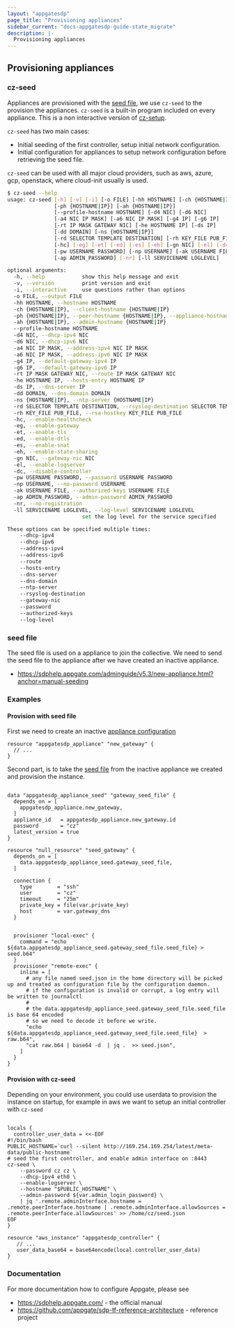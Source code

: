 ```yaml
---
layout: "appgatesdp"
page_title: "Provisioning appliances"
sidebar_current: "docs-appgatesdp-guide-state_migrate"
description: |-
  Provisioning appliances
---
```


## Provisioning appliances



### cz-seed

Appliances are provisioned with the [seed file](https://sdphelp.appgate.com/adminguide/v5.3/new-appliance.html?anchor=manual-seeding), we use `cz-seed` to the provision the appliances. `cz-seed` is a built-in program included on every appliance.
This is a non interactive version of [cz-setup](https://sdphelp.appgate.com/adminguide/v5.3/controller-cz-setup.html).


`cz-seed` has two main cases:
- Initial seeding of the first controller, setup initial network configuration.
- Initial configuration for appliances to setup network configuration before retrieving the seed file.

`cz-seed` can be used with all major cloud providers, such as aws, azure, gcp, openstack, where cloud-init usually is used.



```bash
$ cz-seed --help
usage: cz-seed [-h] [-v] [-i] [-o FILE] [-hh HOSTNAME] [-ch {HOSTNAME|IP}]
               [-ph {HOSTNAME|IP}] [-ah {HOSTNAME|IP}]
               [--profile-hostname HOSTNAME] [-d4 NIC] [-d6 NIC]
               [-a4 NIC IP MASK] [-a6 NIC IP MASK] [-g4 IP] [-g6 IP]
               [-rt IP MASK GATEWAY NIC] [-he HOSTNAME IP] [-ds IP]
               [-dd DOMAIN] [-ns {HOSTNAME|IP}]
               [-rd SELECTOR TEMPLATE DESTINATION] [-rh KEY_FILE PUB_FILE]
               [-hc] [-eg] [-et] [-ed] [-es] [-eh] [-gn NIC] [-el] [-dc]
               [-pw USERNAME PASSWORD] [-np USERNAME] [-ak USERNAME FILE]
               [-ap ADMIN_PASSWORD] [-nr] [-ll SERVICENAME LOGLEVEL]

optional arguments:
  -h, --help            show this help message and exit
  -v, --version         print version and exit
  -i, --interactive     use questions rather than options
  -o FILE, --output FILE
  -hh HOSTNAME, --hostname HOSTNAME
  -ch {HOSTNAME|IP}, --client-hostname {HOSTNAME|IP}
  -ph {HOSTNAME|IP}, --peer-hostname {HOSTNAME|IP}, --appliance-hostname {HOSTNAME|IP}
  -ah {HOSTNAME|IP}, --admin-hostname {HOSTNAME|IP}
  --profile-hostname HOSTNAME
  -d4 NIC, --dhcp-ipv4 NIC
  -d6 NIC, --dhcp-ipv6 NIC
  -a4 NIC IP MASK, --address-ipv4 NIC IP MASK
  -a6 NIC IP MASK, --address-ipv6 NIC IP MASK
  -g4 IP, --default-gateway-ipv4 IP
  -g6 IP, --default-gateway-ipv6 IP
  -rt IP MASK GATEWAY NIC, --route IP MASK GATEWAY NIC
  -he HOSTNAME IP, --hosts-entry HOSTNAME IP
  -ds IP, --dns-server IP
  -dd DOMAIN, --dns-domain DOMAIN
  -ns {HOSTNAME|IP}, --ntp-server {HOSTNAME|IP}
  -rd SELECTOR TEMPLATE DESTINATION, --rsyslog-destination SELECTOR TEMPLATE DESTINATION
  -rh KEY_FILE PUB_FILE, --rsa-hostkey KEY_FILE PUB_FILE
  -hc, --enable-healthcheck
  -eg, --enable-gateway
  -et, --enable-tls
  -ed, --enable-dtls
  -es, --enable-snat
  -eh, --enable-state-sharing
  -gn NIC, --gateway-nic NIC
  -el, --enable-logserver
  -dc, --disable-controller
  -pw USERNAME PASSWORD, --password USERNAME PASSWORD
  -np USERNAME, --no-password USERNAME
  -ak USERNAME FILE, --authorized-keys USERNAME FILE
  -ap ADMIN_PASSWORD, --admin-password ADMIN_PASSWORD
  -nr, --no-registration
  -ll SERVICENAME LOGLEVEL, --log-level SERVICENAME LOGLEVEL
                        set the log level for the service specified

These options can be specified multiple times:
    --dhcp-ipv4
    --dhcp-ipv6
    --address-ipv4
    --address-ipv6
    --route
    --hosts-entry
    --dns-server
    --dns-domain
    --ntp-server
    --rsyslog-destination
    --gateway-nic
    --password
    --authorized-keys
    --log-level

```

### seed file

The seed file is used on a appliance to join the collective. We need to send the seed file to the appliance after we have created an inactive appliance.
- https://sdphelp.appgate.com/adminguide/v5.3/new-appliance.html?anchor=manual-seeding


### Examples


#### Provision with seed file

First we need to create an inactive [appliance configuration](../r/appliance.markdown)
```hcl
resource "appgatesdp_appliance" "new_gateway" {
  // ...
}

```

Second part, is to take the [seed file](../d/appgate_appliance_seed.markdown) from the inactive appliance we created and provision the instance.

```hcl

data "appgatesdp_appliance_seed" "gateway_seed_file" {
  depends_on = [
    appgatesdp_appliance.new_gateway,
  ]
  appliance_id   = appgatesdp_appliance.new_gateway.id
  password       = "cz"
  latest_version = true
}

resource "null_resource" "seed_gateway" {
  depends_on = [
    data.appgatesdp_appliance_seed.gateway_seed_file,
  ]

  connection {
    type        = "ssh"
    user        = "cz"
    timeout     = "25m"
    private_key = file(var.private_key)
    host        = var.gateway_dns
  }


  provisioner "local-exec" {
    command = "echo ${data.appgatesdp_appliance_seed.gateway_seed_file.seed_file} > seed.b64"
  }
  provisioner "remote-exec" {
    inline = [
      # any file named seed.json in the home directory will be picked up and treated as configuration file by the configuration daemon.
      # if the configuration is invalid or corrupt, a log entry will be written to journalctl
      #
      # the data.appgatesdp_appliance_seed.gateway_seed_file.seed_file is base 64 encoded
      # so we need to decode it before we write.
      "echo ${data.appgatesdp_appliance_seed.gateway_seed_file.seed_file}  > raw.b64",
      "cat raw.b64 | base64 -d  | jq .  >> seed.json",
    ]
  }
}
```

#### Provision with cz-seed

Depending on your environment, you could use userdata to provision the instance on startup, for example in aws we want to setup an initial controller with `cz-seed`


```hcl

locals {
  controller_user_data = <<-EOF
#!/bin/bash
PUBLIC_HOSTNAME=`curl --silent http://169.254.169.254/latest/meta-data/public-hostname`
# seed the first controller, and enable admin interface on :8443
cz-seed \
    --password cz cz \
    --dhcp-ipv4 eth0 \
    --enable-logserver \
    --hostname "$PUBLIC_HOSTNAME" \
    --admin-password ${var.admin_login_password} \
    | jq '.remote.adminInterface.hostname = .remote.peerInterface.hostname | .remote.adminInterface.allowSources = .remote.peerInterface.allowSources' >> /home/cz/seed.json
EOF
}

resource "aws_instance" "appgatesdp_controller" {
   // ...
   user_data_base64 = base64encode(local.controller_user_data)
}
```

### Documentation

For more documentation how to configure Appgate, please see
- https://sdphelp.appgate.com/ - the official manual
- https://github.com/appgate/sdp-tf-reference-architecture - reference project

